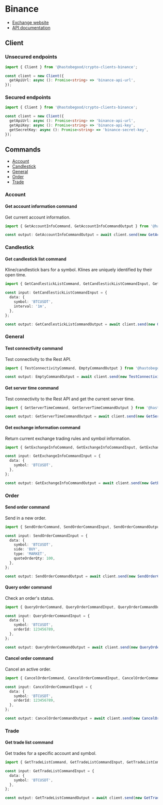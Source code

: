 # Binance

* [Exchange website](https://www.binance.com/)
* [API documentation](https://github.com/binance/binance-spot-api-docs/blob/master/rest-api.md)

## Client

### Unsecured endpoints

```typescript
import { Client } from '@hastobegood/crypto-clients-binance';

const client = new Client({
  getApiUrl: async (): Promise<string> => 'binance-api-url',
});
```

### Secured endpoints

```typescript
import { Client } from '@hastobegood/crypto-clients-binance';

const client = new Client({
  getApiUrl: async (): Promise<string> => 'binance-api-url',
  getApiKey: async (): Promise<string> => 'binance-api-key',
  getSecretKey: async (): Promise<string> => 'binance-secret-key',
});
```

## Commands

* [Account](#account)
* [Candlestick](#candlestick)
* [General](#general)
* [Order](#order)
* [Trade](#trade)

### Account

#### Get account information command

Get current account information.

```typescript
import { GetAccountInfoCommand, GetAccountInfoCommandOutput } from '@hastobegood/crypto-clients-binance';

const output: GetAccountInfoCommandOutput = await client.send(new GetAccountInfoCommand());
```

### Candlestick

#### Get candlestick list command

Kline/candlestick bars for a symbol. Klines are uniquely identified by their open time.

```typescript
import { GetCandlestickListCommand, GetCandlestickListCommandInput, GetCandlestickListCommandOutput } from '@hastobegood/crypto-clients-binance';

const input: GetCandlestickListCommandInput = {
  data: {
    symbol: 'BTCUSDT',
    interval: '1m',
  },
};

const output: GetCandlestickListCommandOutput = await client.send(new GetCandlestickListCommand(input));
```

### General

#### Test connectivity command

Test connectivity to the Rest API.

```typescript
import { TestConnectivityCommand, EmptyCommandOutput } from '@hastobegood/crypto-clients-binance';

const output: EmptyCommandOutput = await client.send(new TestConnectivityCommand());
```

#### Get server time command

Test connectivity to the Rest API and get the current server time.

```typescript
import { GetServerTimeCommand, GetServerTimeCommandOutput } from '@hastobegood/crypto-clients-binance';

const output: GetServerTimeCommandOutput = await client.send(new GetServerTimeCommand());
```

#### Get exchange information command

Return current exchange trading rules and symbol information.

```typescript
import { GetExchangeInfoCommand, GetExchangeInfoCommandInput, GetExchangeInfoCommandOutput } from '@hastobegood/crypto-clients-binance';

const input: GetExchangeInfoCommandInput = {
  data: {
    symbol: 'BTCUSDT',
  },
};

const output: GetExchangeInfoCommandOutput = await client.send(new GetExchangeInfoCommand(input));
```

### Order

#### Send order command

Send in a new order.

```typescript
import { SendOrderCommand, SendOrderCommandInput, SendOrderCommandOutput } from '@hastobegood/crypto-clients-binance';

const input: SendOrderCommandInput = {
  data: {
    symbol: 'BTCUSDT',
    side: 'BUY',
    type: 'MARKET',
    quoteOrderQty: 100,
  },
};

const output: SendOrderCommandOutput = await client.send(new SendOrderCommand(input));
```

#### Query order command

Check an order's status.

```typescript
import { QueryOrderCommand, QueryOrderCommandInput, QueryOrderCommandOutput } from '@hastobegood/crypto-clients-binance';

const input: QueryOrderCommandInput = {
  data: {
    symbol: 'BTCUSDT',
    orderId: 123456789,
  },
};

const output: QueryOrderCommandOutput = await client.send(new QueryOrderCommand(input));
```

#### Cancel order command

Cancel an active order.

```typescript
import { CancelOrderCommand, CancelOrderCommandInput, CancelOrderCommandOutput } from '@hastobegood/crypto-clients-binance';

const input: CancelOrderCommandInput = {
  data: {
    symbol: 'BTCUSDT',
    orderId: 123456789,
  },
};

const output: CancelOrderCommandOutput = await client.send(new CancelOrderCommand(input));
```

### Trade

#### Get trade list command

Get trades for a specific account and symbol.

```typescript
import { GetTradeListCommand, GetTradeListCommandInput, GetTradeListCommandOutput } from '@hastobegood/crypto-clients-binance';

const input: GetTradeListCommandInput = {
  data: {
    symbol: 'BTCUSDT',
  },
};

const output: GetTradeListCommandOutput = await client.send(new GetTradeListCommand(input));
```
